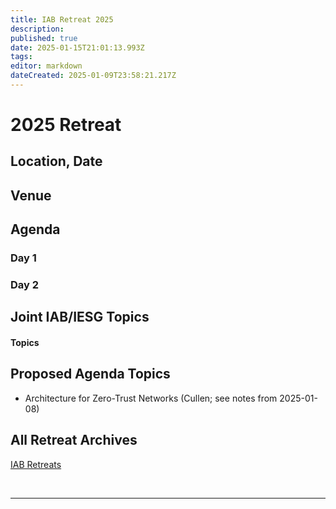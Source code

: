 ```yaml
---
title: IAB Retreat 2025
description: 
published: true
date: 2025-01-15T21:01:13.993Z
tags: 
editor: markdown
dateCreated: 2025-01-09T23:58:21.217Z
---
```


# 2025 Retreat

## Location, Date



## Venue



## Agenda

### Day 1 


### Day 2




## Joint IAB/IESG Topics


#### Topics





## Proposed Agenda Topics

- Architecture for Zero-Trust Networks (Cullen; see notes from 2025-01-08)
 
## All Retreat Archives
[IAB Retreats](/group/iab/IAB_Retreats)

&nbsp;
&nbsp;
&nbsp;

---
